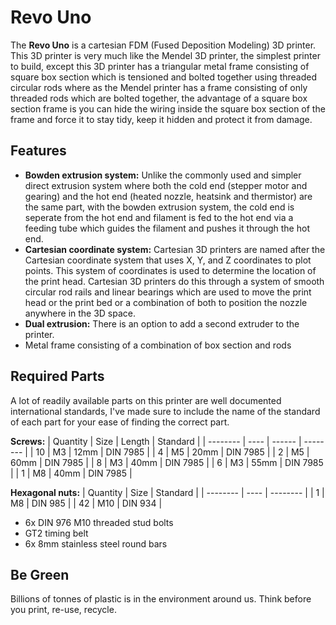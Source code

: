 # Revo Uno
The **Revo Uno** is a cartesian FDM (Fused Deposition Modeling) 3D printer. This 3D printer is very much like the Mendel 3D printer, the simplest printer to build, except this 3D printer has a triangular metal frame consisting of square box section which is tensioned and bolted together using threaded circular rods where as the Mendel printer has a frame consisting of only threaded rods which are bolted together, the advantage of a square box section frame is you can hide the wiring inside the square box section of the frame and force it to stay tidy, keep it hidden and protect it from damage.

## Features
* **Bowden extrusion system:** Unlike the commonly used and simpler direct extrusion system where both the cold end (stepper motor and gearing) and the hot end (heated nozzle, heatsink and thermistor) are the same part, with the bowden extrusion system, the cold end is seperate from the hot end and filament is fed to the hot end via a feeding tube which guides the filament and pushes it through the hot end.
* **Cartesian coordinate system:** Cartesian 3D printers are named after the Cartesian coordinate system that uses X, Y, and Z coordinates to plot points. This system of coordinates is used to determine the location of the print head. Cartesian 3D printers do this through a system of smooth circular rod rails and linear bearings which are used to move the print head or the print bed or a combination of both to position the nozzle anywhere in the 3D space.
* **Dual extrusion:** There is an option to add a second extruder to the printer.
* Metal frame consisting of a combination of box section and rods

## Required Parts
A lot of readily available parts on this printer are well documented international standards, I've made sure to include the name of the standard of each part for your ease of finding the correct part.

**Screws:**
| Quantity | Size | Length | Standard |
| -------- | ---- | ------ | -------- |
| 10       | M3   | 12mm   | DIN 7985 |
| 4        | M5   | 20mm   | DIN 7985 |
| 2        | M5   | 60mm   | DIN 7985 |
| 8        | M3   | 40mm   | DIN 7985 |
| 6        | M3   | 55mm   | DIN 7985 |
| 1        | M8   | 40mm   | DIN 7985 |

**Hexagonal nuts:**
| Quantity | Size | Standard |
| -------- | ---- | -------- |
| 1        | M8   | DIN 985  |
| 42       | M10  | DIN 934  |
* 6x DIN 976 M10 threaded stud bolts
* GT2 timing belt
* 6x 8mm stainless steel round bars
 
## Be Green
Billions of tonnes of plastic is in the environment around us. Think before you print, re-use, recycle.
